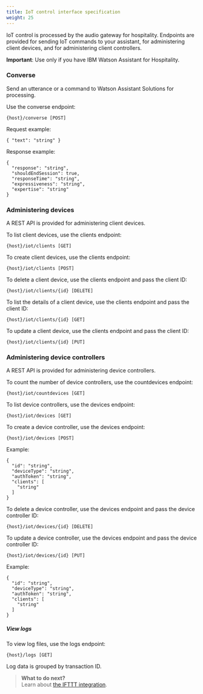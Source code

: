 ```yaml
---
title: IoT control interface specification
weight: 25
---
```

IoT control is processed by the audio gateway for hospitality.  Endpoints are provided for sending IoT commands to your assistant, for administering client devices, and for administering client controllers.

**Important**:  Use only if you have IBM Watson Assistant for Hospitality.

### Converse
Send an utterance or a command to Watson Assistant Solutions for processing.

Use the converse endpoint:

`{host}/converse [POST]`

Request example:

`{
  "text": "string"
}`

Response example:
```
{
  "response": "string",
  "shouldEndSession": true,
  "responseTime": "string",
  "expressiveness": "string",
  "expertise": "string"
}
```

### Administering devices
A REST API is provided for administering client devices.

To list client devices, use the clients endpoint:

`{host}/iot/clients [GET]`

To create client devices, use the clients endpoint:

`{host}/iot/clients [POST]`

To delete a client device, use the clients endpoint and pass the client ID:

`{host}/iot/clients/{id} [DELETE]`

To list the details of a client device, use the clients endpoint and pass the client ID:

`{host}/iot/clients/{id} [GET]`

To update a client device, use the clients endpoint and pass the client ID:

`{host}/iot/clients/{id} [PUT]`

### Administering device controllers
A REST API is provided for administering device controllers.

To count the number of device controllers, use the
countdevices endpoint:

`{host}/iot/countdevices [GET]`

To list device controllers, use the devices endpoint:

`{host}/iot/devices [GET]`

To create a device controller, use the devices endpoint:

`{host}/iot/devices [POST]`

Example:
```
{
  "id": "string",
  "deviceType": "string",
  "authToken": "string",
  "clients": [
    "string"
  ]
}
```

To delete a device controller, use the devices endpoint and pass the device controller ID:

`{host}/iot/devices/{id} [DELETE]`

To update a device controller, use the devices endpoint and pass the device controller ID:

`{host}/iot/devices/{id} [PUT]`

Example:
```
{
  "id": "string",
  "deviceType": "string",
  "authToken": "string",
  "clients": [
    "string"
  ]
}
```

##### View logs
To view log files, use the logs endpoint:

`{host}/logs [GET]`

Log data is grouped by transaction ID.

> **What to do next?**<br/>
Learn about [the IFTTT integration]({{site.baseurl}}/ifttt/what-is-ifttt/).
